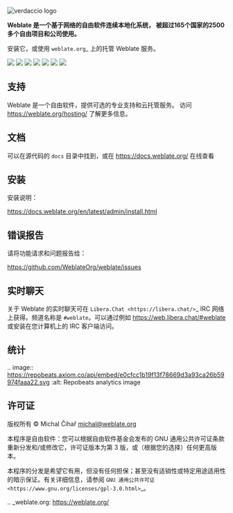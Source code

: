 ![verdaccio logo](https://edas-hz.oss-cn-hangzhou.aliyuncs.com/edas-apps/charts-store/weblate/image/Logo-Darktext-borders.png)

**Weblate 是一个基于网络的自由软件连续本地化系统，
被超过165个国家的2500多个自由项目和公司使用。**

安装它，或使用 `weblate.org`_ 上的托管 Weblate 服务。

![](https://edas-hz.oss-cn-hangzhou.aliyuncs.com/edas-apps/charts-store/weblate/image/website-weblate.org-blue.svg)
![](https://edas-hz.oss-cn-hangzhou.aliyuncs.com/edas-apps/charts-store/weblate/image/svg-badge.svg)
![](https://edas-hz.oss-cn-hangzhou.aliyuncs.com/edas-apps/charts-store/weblate/image/68747470733a2f2f7777772e626573747072616374696365732e6465762f70726f6a656374732f3535322f6261646765.svg)
![](https://edas-hz.oss-cn-hangzhou.aliyuncs.com/edas-apps/charts-store/weblate/image/68747470733a2f2f6170692e72657573652e736f6674776172652f62616467652f6769746875622e636f6d2f5765626c6174654f72672f7765626c617465.svg)
![](https://edas-hz.oss-cn-hangzhou.aliyuncs.com/edas-apps/charts-store/weblate/image/weblate.svg)
![](https://edas-hz.oss-cn-hangzhou.aliyuncs.com/edas-apps/charts-store/weblate/image/68747470733a2f2f72656164746865646f63732e6f72672f70726f6a656374732f7765626c6174652f62616467652f.svg)
![](https://edas-hz.oss-cn-hangzhou.aliyuncs.com/edas-apps/charts-store/weblate/image/weblate.svg)

支持
----

Weblate 是一个自由软件，提供可选的专业支持和云托管服务。
访问 https://weblate.org/hosting/ 了解更多信息。

文档
----

可以在源代码的 ``docs`` 目录中找到，或在
https://docs.weblate.org/ 在线查看

安装
----

安装说明：

https://docs.weblate.org/en/latest/admin/install.html

错误报告
-------

请将功能请求和问题报告给：

https://github.com/WeblateOrg/weblate/issues

实时聊天
-------

关于 Weblate 的实时聊天可在 `Libera.Chat <https://libera.chat/>`_ IRC 网络上获得。频道名称是 ``#weblate``。可以通过例如 https://web.libera.chat/#weblate 或安装在您计算机上的 IRC 客户端访问。

统计
----

.. image:: https://repobeats.axiom.co/api/embed/e0cfcc1b19f13f78669d3a93ca26b59974faaa22.svg
   :alt: Repobeats analytics image

许可证
------

版权所有 © Michal Čihař michal@weblate.org

本程序是自由软件：您可以根据自由软件基金会发布的 GNU 通用公共许可证条款重新分发和/或修改它，许可证版本为第 3 版，或（根据您的选择）任何更高版本。

本程序的分发是希望它有用，但没有任何担保；甚至没有适销性或特定用途适用性的暗示保证。有关详细信息，请参阅 `GNU 通用公共许可证
<https://www.gnu.org/licenses/gpl-3.0.html>`_。

.. _weblate.org: https://weblate.org/